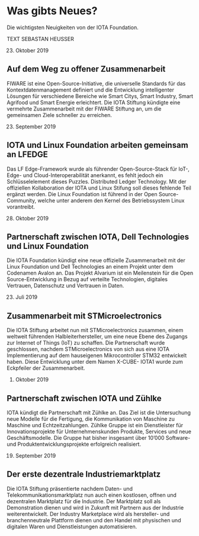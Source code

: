 # Was gibts Neues? 

Die wichtigsten Neuigkeiten von der IOTA Foundation.

TEXT SEBASTAN HEUSSER

23. Oktober 2019
## Auf dem Weg zu offener Zusammenarbeit
FIWARE ist eine Open-Source-Initiative, die universelle Standards für das Kontextdatenmanagement definiert und die Entwicklung intelligenter Lösungen für verschiedene Bereiche wie Smart Citys, Smart Industry, Smart Agrifood und Smart Energie erleichtert. Die IOTA Stiftung kündigte eine vermehrte Zusammenarbeit mit der FIWARE Stiftung an, um die gemeinsamen Ziele schneller zu erreichen.

23. September 2019
## IOTA und Linux Foundation arbeiten gemeinsam an LFEDGE
Das LF Edge-Framework wurde als führender Open-Source-Stack für IoT-, Edge- und Cloud-Interoperabilität anerkannt, es fehlt jedoch ein Schlüsselelement dieses Puzzles. Distributed Ledger Technology. Mit der offiziellen Kollaboration der IOTA und Linux Stifung soll dieses fehlende Teil ergänzt werden. Die Linux Foundation ist führend in der Open Source-Community, welche unter anderem den Kernel des Betriebssystem Linux vorantreibt.


28. Oktober 2019
## Partnerschaft zwischen IOTA, Dell Technologies und Linux Foundation
Die IOTA Foundation kündigt eine neue offizielle Zusammenarbeit mit der Linux Foundation und Dell Technologies an einem Projekt unter dem Codenamen Avalon an. Das Projekt Alvarium ist ein Meilenstein für die Open Source-Entwicklung in Bezug auf verteilte Technologien, digitales Vertrauen, Datenschutz und Vertrauen in Daten.


23. Juli 2019
## Zusammenarbeit mit STMicroelectronics
Die IOTA Stiftung arbeitet nun mit STMicroelectronics zusammen, einem weltweit führenden Halbleiterhersteller, um eine neue Ebene des Zugangs zur Internet of Things (IoT) zu schaffen. Die Partnerschaft wurde geschlossen, nachdem STMicroelectronics von sich aus eine IOTA Implementierung auf dem hauseigenen Mikrocontroller STM32 entwickelt haben. Diese Entwicklung unter dem Namen X-CUBE- IOTA1 wurde zum Eckpfeiler der Zusammenarbeit.


1. Oktober 2019
## Partnerschaft zwischen IOTA und Zühlke
IOTA kündigt die Partnerschaft mit Zühlke an. Das Ziel ist die Untersuchung neue Modelle für die Fertigung, die Kommunikation von Maschine zu Maschine und Echtzeitzahlungen.
Zühlke Gruppe ist ein Dienstleister für Innovationsprojekte für Unternehmenskunden Produkte, Services und neue Geschäftsmodelle. Die Gruppe hat bisher insgesamt über 10’000 Software- und Produktentwicklungsprojekte erfolgreich realisiert.


19. September 2019
## Der erste dezentrale Industriemarktplatz
Die IOTA Stiftung präsentierte nachdem Daten- und Telekommunikationsmarktplatz nun auch einen kostlosen, offnen und dezentralen Marktplatz für die Industrie. Der Marktplatz soll als Demonstration dienen und wird in Zukunft mit Partnern aus der Industrie weiterentwickelt. Der Industry Marketplace wird als hersteller- und branchenneutrale Plattform dienen und den Handel mit physischen und digitalen Waren und Dienstleistungen automatisieren.